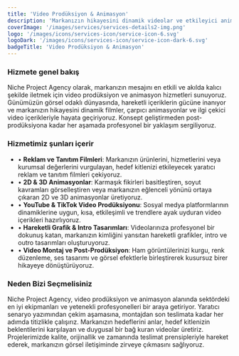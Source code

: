 ```yaml
---
title: 'Video Prodüksiyon & Animasyon'
description: 'Markanızın hikayesini dinamik videolar ve etkileyici animasyonlarla anlatarak, hedef kitlenizle güçlü bir görsel ve duygusal bağ kuruyoruz.'
coverImage: '/images/services/services-details2-img.png'
logo: '/images/icons/services-icon/service-icon-6.svg'
logoDark: '/images/icons/services-icon/service-icon-dark-6.svg'
badgeTitle: 'Video Prodüksiyon & Animasyon'
---
```


### Hizmete genel bakış

Niche Project Agency olarak, markanızın mesajını en etkili ve akılda kalıcı şekilde iletmek için video prodüksiyon ve animasyon hizmetleri sunuyoruz. Günümüzün görsel odaklı dünyasında, hareketli içeriklerin gücüne inanıyor ve markanızın hikayesini dinamik filmler, çarpıcı animasyonlar ve ilgi çekici video içerikleriyle hayata geçiriyoruz. Konsept geliştirmeden post-prodüksiyona kadar her aşamada profesyonel bir yaklaşım sergiliyoruz.

### Hizmetimiz şunları içerir

- • **Reklam ve Tanıtım Filmleri**: Markanızın ürünlerini, hizmetlerini veya kurumsal değerlerini vurgulayan, hedef kitlenizi etkileyecek yaratıcı reklam ve tanıtım filmleri çekiyoruz.
- • **2D & 3D Animasyonlar**: Karmaşık fikirleri basitleştiren, soyut kavramları görselleştiren veya markanızın eğlenceli yönünü ortaya çıkaran 2D ve 3D animasyonlar üretiyoruz.
- • **YouTube & TikTok Video Prodüksiyonu**: Sosyal medya platformlarının dinamiklerine uygun, kısa, etkileşimli ve trendlere ayak uyduran video içerikleri hazırlıyoruz.
- • **Hareketli Grafik & Intro Tasarımları**: Videolarınıza profesyonel bir dokunuş katan, markanızın kimliğini yansıtan hareketli grafikler, intro ve outro tasarımları oluşturuyoruz.
- • **Video Montaj ve Post-Prodüksiyon**: Ham görüntülerinizi kurgu, renk düzenleme, ses tasarımı ve görsel efektlerle birleştirerek kusursuz birer hikayeye dönüştürüyoruz.


### Neden Bizi Seçmelisiniz

Niche Project Agency, video prodüksiyon ve animasyon alanında sektördeki en iyi ekipmanları ve yetenekli profesyonelleri bir araya getiriyor. Yaratıcı senaryo yazımından çekim aşamasına, montajdan son teslimata kadar her adımda titizlikle çalışırız. Markanızın hedeflerini anlar, hedef kitlenizin beklentilerini karşılayan ve duygusal bir bağ kuran videolar üretiriz. Projelerimizde kalite, orijinallik ve zamanında teslimat prensipleriyle hareket ederek, markanızın görsel iletişiminde zirveye çıkmasını sağlıyoruz.